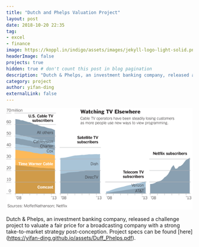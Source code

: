 ```yaml
---
title: "Dutch and Phelps Valuation Project"
layout: post
date: 2018-10-20 22:35
tag: 
- excel
- finance
image: https://koppl.in/indigo/assets/images/jekyll-logo-light-solid.png
headerImage: false
projects: true
hidden: true # don't count this post in blog pagination
description: "Dutch & Phelps, an investment banking company, released a challenge project to valuate a fair price for a broadcasting company with a strong take-to-market strategy post-conception. Project specs can be found [here] (https://yifan-ding.github.io/assets/Duff_Phelps.pdf)."
category: project
author: yifan-ding
externalLink: false
---
```


![Dutch-Phelps](../assets/images/Subscribers.png)

Dutch & Phelps, an investment banking company, released a challenge project to valuate a fair price for a broadcasting company with a strong take-to-market strategy post-conception. Project specs can be found [here] (https://yifan-ding.github.io/assets/Duff_Phelps.pdf).


